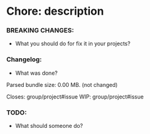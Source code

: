 # Chore: description

### BREAKING CHANGES:
*  What you should do for fix it in your projects?

### Changelog:
*  What was done?

Parsed bundle size: 0.00 MB. (not changed)

Closes: group/project#issue
WIP: group/project#issue

### TODO:
* What should someone do?